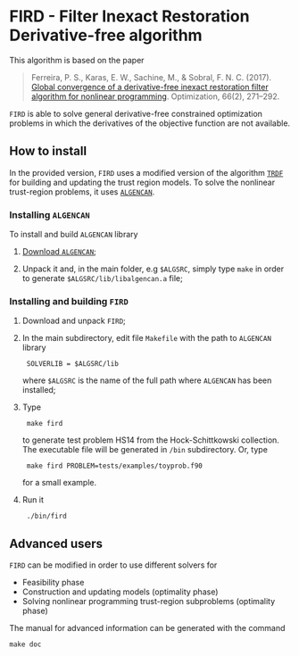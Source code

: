 FIRD - Filter Inexact Restoration Derivative-free algorithm
===========================================================

This algorithm is based on the paper 

> Ferreira, P. S., Karas, E. W., Sachine, M., & Sobral,
> F. N. C. (2017). [Global convergence of a derivative-free inexact
> restoration filter algorithm for nonlinear
> programming](http://doi.org/10.1080/02331934.2016.1263629). Optimization,
> 66(2), 271–292.

`FIRD` is able to solve general derivative-free constrained
optimization problems in which the derivatives of the objective
function are not available.

How to install
--------------

In the provided version, `FIRD` uses a modified version of the
algorithm [`TRDF`](https://github.com/fsobral/trdf) for building and
updating the trust region models. To solve the nonlinear trust-region
problems, it uses [`ALGENCAN`](http://www.ime.usp.br/~egbirgin/tango).

### Installing `ALGENCAN`

To install and build `ALGENCAN` library

1. [Download `ALGENCAN`](http://www.ime.usp.br/~egbirgin/tango);

1. Unpack it and, in the main folder, e.g `$ALGSRC`, simply type
`make` in order to generate `$ALGSRC/lib/libalgencan.a` file;

### Installing and building `FIRD`

1. Download and unpack `FIRD`;

1. In the main subdirectory, edit file `Makefile` with the path to
`ALGENCAN` library

        SOLVERLIB = $ALGSRC/lib

    where `$ALGSRC` is the name of the full path where `ALGENCAN` has been
installed;

1. Type

        make fird

    to generate test problem HS14 from the Hock-Schittkowski
    collection. The executable file will be generated in `/bin`
    subdirectory. Or, type


        make fird PROBLEM=tests/examples/toyprob.f90

    for a small example.

1. Run it

        ./bin/fird


Advanced users
--------------

`FIRD` can be modified in order to use different solvers for

* Feasibility phase
* Construction and updating models (optimality phase)
* Solving nonlinear programming trust-region subproblems (optimality phase)

The manual for advanced information can be generated with the command

    make doc